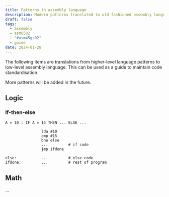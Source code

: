```yaml
---
title: Patterns in assembly language
description: Modern patterns translated to old fashioned assembly language.
draft: false
tags:
  - assembly
  - asm6502
  - "#asm45gs02"
  - guide
date: 2024-01-28
---
```

The following items are translations from higher-level language patterns to low-level  assembly language. This can be used as a guide to maintain code standardisation.

More patterns will be added in the future.

## Logic

### If-then-else

`A = 10 : IF A = 15 THEN ... ELSE ...`

```asm6502
				lda #10
				cmp #15
				bne else
				...         # if code
				jmp ifdone

else:           ...         # else code
ifdone:         ...         # rest of program
```



## Math

...
